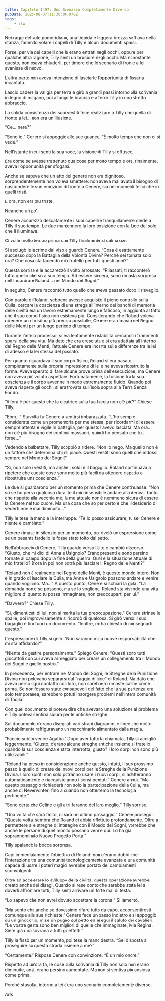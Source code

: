 ```yaml
---
title: Capitolo 1497: Uno Scenario Completamente Diverso
pubDate: 2025-08-07T11:30:06.970Z
tags:
    - rtw
---
```



Nei raggi del sole pomeridiano, una tiepida e leggera brezza soffiava nella stanza, facendo volare i capelli di Tilly e alcuni documenti sparsi.


Forse, per via dei capelli che le erano entrati negli occhi, oppure per qualche altra ragione, Tilly sentì un bruciore negli occhi. Ma nonostante questo, non osava chiuderli, per timore che lo scenario di fronte a lei svanisse di nuovo.


L’altra parte non aveva intenzione di lasciarle l’opportunità di fissarla incantata.


Lascio cadere la valigia per terra e girò a grandi passi intorno alla scrivania in legno di mogano, poi allungò le braccia e afferrò Tilly in uno stretto abbraccio.


La solida consistenza dei suoi vestiti fece realizzare a Tilly che quella di fronte a lei... non era un’illusione.


“Ce... nere?”


“Sono io.” Cenere si appoggiò alle sue guance. “È molto tempo che non ci si vede.”


Nell’istante in cui sentì la sua voce, la visione di Tilly si offuscò.


Era come se avesse trattenuto qualcosa per molto tempo e ora, finalmente, aveva l’opportunità per sfogarsi.


Anche se sapeva che un atto del genere non era dignitoso, sorprendentemente non voleva smettere: non aveva mai avuto il bisogno di nascondere le sue emozioni di fronte a Cenere, sia nei momenti felici che in quelli tristi.


E ora, non era più triste.


Neanche un po’.


Cenere accarezzò delicatamente i suoi capelli e tranquillamente diede a Tilly il suo tempo. Le due mantennero la loro posizione con la luce del sole che li illuminava.


Ci volle molto tempo prima che Tilly finalmente si calmasse.


Si asciugò le lacrime dal viso e guardò Cenere. “Cosa è esattamente successo dopo la Battaglia della Volontà Divina? Perché sei tornata solo ora? Che cosa sta facendo mio fratello per tutti questi anni?”


Questa sorrise e le accarezzò il volto arrossato. “Rilassati, ti racconterò tutto quello che so a suo tempo. Ad essere sincera, sono rimasta sorpresa nell’incontrare Roland... nel Mondo dei Sogni.”


In seguito, Cenere raccontò tutto quello che aveva passato dopo il risveglio.


Con parole di Roland, sebbene avesse acquisito il pieno controllo sulla Culla, cercare la coscienza di una strega all’interno dei banchi di memoria delle civiltà era un lavoro estremamente lungo e faticoso, in aggiunta al fatto che il suo corpo fisico non esisteva più. Considerando che Roland voleva ottenere un ripristino più preciso possibile, Cenere era rimasta nel Regno delle Menti per un lungo periodo di tempo.


Durante l’intero processo, si era lentamente ristabilita cercando i frammenti sparsi della sua vita. Ma dato che era cresciuta e si era adattata all’interno del Regno delle Menti, l’attuale Cenere era incerta sulle differenze tra la lei di adesso e la lei stessa del passato.


Per quanto riguardava il suo corpo fisico, Roland si era basato completamente sulla propria impressione di lei e ne aveva ricostruito la forma. Aveva sperato di fare alcune prove prima dell’esecuzione, ma Cenere non aveva più voluto aspettare. Fortunatamente, la fusione tra la sua coscienza e il corpo avvenne in modo estremamente fluido. Quando poi aveva riaperto gli occhi, si era trovata sull’isola sopra alla Terra Senza Fondo.


“Allora è per questo che la cicatrice sulla tua faccia non c’è più?” Chiese Tilly.


“Ehm...” Stavolta fu Cenere a sentirsi imbarazzata. “L’ho sempre considerata come un promemoria per me stessa, per ricordarmi di essere sempre attenta e vigile in battaglia, per questo l’avevo lasciata. Ma ora... non c’è più bisogno dei continui massacri, quindi ho pensato che tu... forse...”


Vedendola balbettare, Tilly scoppiò a ridere. “Non lo nego. Ma quello non è un fattore che determina chi mi piace. Questi vestiti sono quelli che indossi sempre nel Mondo dei Sogni?”


“Sì, non solo i vestiti, ma anche i soldi e il bagaglio: Roland continuava a ripetere che queste cose sono molto più facili da ottenere rispetto a ricostruire una coscienza.”


Le due si guardarono per un momento prima che Cenere continuasse: “Non so se ho perso qualcosa durante il mio insensibile andare alla deriva. Tanto che rispetto alla vecchia me, la me attuale non è nemmeno sicura di essere la Cenere nel tuo cuore. Ma una cosa che so per certo è che il desiderio di vederti non è mai diminuito...”


Tilly le tese la mano e la interruppe. “Te lo posso assicurare, tu sei Cenere e niente è cambiato.”


Cenere rimase in silenzio per un momento, poi rivelò un’espressione come se un pesante fardello le fosse stato tolto dal petto.


Nell’abbraccio di Cenere, Tilly guardò verso l’alto e cambiò discorso. “Giusto, che mi dici di Anna e Usignolo? Erano presenti e sono persino tornate al campo dopo la fine della guerra. Qual è la situazione attuale di mio fratello? D’ora in poi non potrà più lasciare il Regno delle Menti?”


“Roland non è realmente nel Regno delle Menti, è questo mondo intero. Non è in grado di lasciare la Culla, ma Anna e Usignolo possono andare e venire quando vogliono. Ma...” A questo punto, Cenere si schiarì la gola. “La domanda non è se possono, ma se lo vogliono. Roland sta vivendo una vita migliore di quanto tu possa immaginare, non preoccuparti per lui.”


“Davvero?” Chiese Tilly.


“Sì, dimenticati di lui, non si merita la tua preoccupazione.” Cenere strinse le spalle, poi improvvisamente si ricordò di qualcosa. Si girò verso il suo bagaglio e tirò fuori un documento. “Inoltre, mi ha chiesto di consegnarti questo.”


L’espressione di Tilly si gelò. “Non saranno mica nuove responsabilità che mi sta affidando?”


“Niente da gestire personalmente.” Spiegò Cenere. “Questi sono tutti giocattoli con cui aveva armeggiato per creare un collegamento tra il Mondo dei Sogni e quello nostro.”


In precedenza, per entrare nel Mondo dei Sogni, le Streghe della Punizione Divina non potevano separarsi dal “raggio di luce” di Roland. Ma dato che aveva perso ogni contatto con loro, non sarebbero rimaste calme come prima. Se non fossero state consapevoli del fatto che la sua partenza era solo temporanea, sarebbero potuti insorgere problemi nell’intera comunità di Taqila.


Con quel documento si poteva dire che avevano una soluzione al problema e Tilly poteva sentirsi sicura per le antiche streghe.


Sul documento c’erano disegnati vari strani diagrammi e linee che molto probabilmente raffiguravano un macchinario alimentato dalla magia.


“Faccio subito venire Agatha.” Dopo aver fatto la chiamata, Tilly si accigliò leggermente. “Giusto, c’erano alcune streghe antiche insieme al fratello quando la sua coscienza è stata interrotta, giusto? I loro corpi non sono più utilizzabili.”


“Roland ha preso in considerazione anche questo, infatti, il suo prossimo passo è quello di creare dei nuovi corpi per le Streghe della Punizione Divina. I loro spiriti non solo potranno usare i nuovi corpi, si adatteranno automaticamente e riacquisteranno i sensi perduti.” Cenere annuì. “Ma questo passaggio richiederà non solo la partecipazione della Culla, ma anche di Neverwinter; fino a quando non otterremo la tecnologia pertinente.”


“Sono certa che Celine e gli altri faranno del loro meglio.” Tilly sorrise.


“Una volta che sarà finito, ci sarà un ultimo passaggio.” Cenere proseguì. “Questa volta, sembra che Roland ci abbia riflettuto profondamente. Oltre a permettere alle streghe di interagire con il Mondo dei Sogni, vorrebbe che anche le persone di quel mondo possano venire qui. Lo ha già soprannominato Nuovo Progetto Porta.”


Tilly spalancò la bocca sorpresa.


Capì immediatamente l’obiettivo di Roland: non c’erano dubbi che l’interazione tra una comunità tecnologicamente avanzata e una comunità capace di usare i poteri magici avrebbe portato dei cambiamenti sconvolgenti.


Oltre ad accelerare lo sviluppo della civiltà, questa operazione avrebbe creato anche dei disagi. Quando si rese conto che sarebbe stata lei a doverli affrontare tutti, Tilly sentì arrivare un forte mal di testa.


“Lo sapevo che non avrei dovuto accettare la corona.” Si lamentò.


“Ma sento che anche se dovessimo rifare tutto da capo, acconsentiresti comunque alle sue richieste.” Cenere fece un passo indietro e si appoggiò su un ginocchio, mise un pugno sul petto ed eseguì il saluto dei cavalieri. “Le vostre gesta sono ben migliori di quelle che immaginate, Mia Regina. Siete già una sovrana a tutti gli effetti.”


Tilly la fissò per un momento, poi tese la mano destra. “Sei disposta a proseguire su questa strada insieme a me?”


“Certamente.” Rispose Cenere con convinzione. “È un mio onore.”


Rispetto ad un’ora fa, le cose sulla scrivania di Tilly non solo non erano diminuite, anzi, erano persino aumentate. Ma non si sentiva più ansiosa come prima.


Perché stavolta, intorno a lei c’era uno scenario completamente diverso.






<em>Aris</em>
                                


                                



